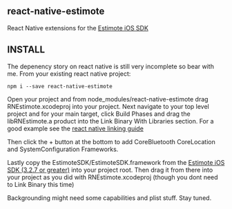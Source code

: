 react-native-estimote
---------------------
React Native extensions for the [Estimote iOS SDK](https://github.com/Estimote/iOS-SDK)

INSTALL
-------
The depenency story on react native is still very incomplete so bear with me. From your existing react native project:
```
npm i --save react-native-estimote
```
Open your project and from node_modules/react-native-estimote drag RNEstimote.xcodeproj into your project. Next navigate to your top level project and for your main target, click Build Phases and drag the libRNEstimote.a product into the Link Binary With Libraries section. For a good example see the [react native linking guide](https://facebook.github.io/react-native/docs/linking-libraries.html)

Then click the + button at the bottom to add CoreBluetooth CoreLocation and SystemConfiguration Frameworks. 

Lastly copy the EstimoteSDK/EstimoteSDK.framework from the [Estimote iOS SDK (3.2.7 or greater)](https://github.com/Estimote/iOS-SDK) into your project root. Then drag it from there into your project as you did with RNEstimote.xcodeproj (though you dont need to Link Binary this time)

Backgrounding might need some capabilities and plist stuff. Stay tuned.